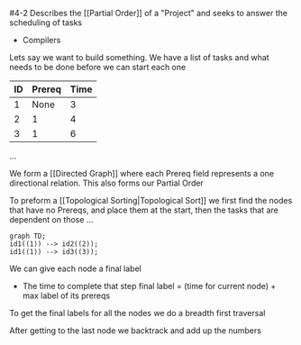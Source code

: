 #4-2
Describes the [[Partial Order]] of a "Project" and seeks to answer the scheduling of tasks
- Compilers

Lets say we want to build something.
We have a list of tasks and what needs to be done before we can start each one

| ID  | Prereq | Time |
| --- | ------ | ---- |
| 1   | None   | 3    |
| 2   | 1      | 4    |
| 3   | 1      | 6    | 
 ...

We form a [[Directed Graph]] where each Prereq field represents a one directional relation. This also forms our Partial Order

To preform a [[Topological Sorting|Topological Sort]] we first find the nodes that have no Prereqs, and place them at the start, then the tasks that are dependent on those ...

```mermaid
graph TD;
id1((1)) --> id2((2));
id1((1)) --> id3((3));

```

We can give each node a final label
- The time to complete that step
final label = (time for current node) + max label of its prereqs

To get the final labels for all the nodes we do a breadth first traversal

After getting to the last node we backtrack and add up the numbers